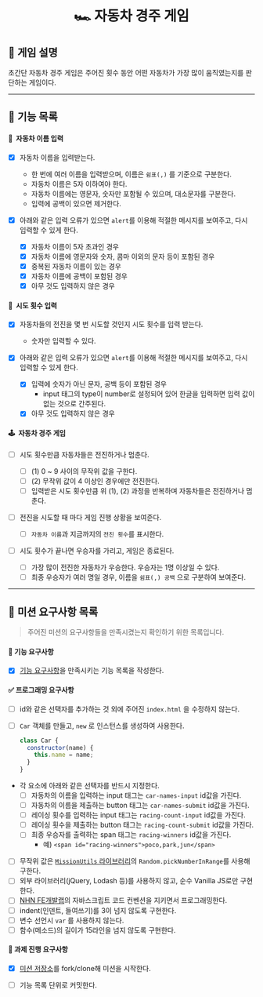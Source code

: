 <h1 align="middle">🏎&nbsp;자동차 경주 게임</h1>

## 👀 게임 설명

초간단 자동차 경주 게임은 주어진 횟수 동안 어떤 자동차가 가장 많이 움직였는지를 판단하는 게임이다.

---

## 📃 기능 목록

#### 💬 &nbsp;자동차 이름 입력

- [x] 자동차 이름을 입력받는다.

  - 한 번에 여러 이름을 입력받으며, 이름은 `쉼표(,)` 를 기준으로 구분한다.
  - 자동차 이름은 5자 이하여야 한다.
  - 자동차 이름에는 영문자, 숫자만 포함될 수 있으며, 대소문자를 구분한다.
  - 입력에 공백이 있으면 제거한다.

- [x] 아래와 같은 입력 오류가 있으면 `alert`를 이용해 적절한 메시지를 보여주고, 다시 입력할 수 있게 한다.
  - [x] 자동차 이름이 5자 초과인 경우
  - [x] 자동차 이름에 영문자와 숫자, 콤마 이외의 문자 등이 포함된 경우
  - [x] 중복된 자동차 이름이 있는 경우
  - [x] 자동차 이름에 공백이 포함된 경우
  - [x] 아무 것도 입력하지 않은 경우

#### 👀 &nbsp;시도 횟수 입력

- [x] 자동차들의 전진을 몇 번 시도할 것인지 시도 횟수를 입력 받는다.

  - 숫자만 입력할 수 있다.

- [x] 아래와 같은 입력 오류가 있으면 `alert`를 이용해 적절한 메시지를 보여주고, 다시 입력할 수 있게 한다.
  - [x] 입력에 숫자가 아닌 문자, 공백 등이 포함된 경우
    - input 태그의 type이 number로 설정되어 있어 한글을 입력하면 입력 값이 없는 것으로 간주된다.
  - [x] 아무 것도 입력하지 않은 경우

#### 🕹 &nbsp;자동차 경주 게임

- [ ] 시도 횟수만큼 자동차들은 전진하거나 멈춘다.

  - [ ] (1) 0 ~ 9 사이의 무작위 값을 구한다.
  - [ ] (2) 무작위 값이 4 이상인 경우에만 전진한다.
  - [ ] 입력받은 시도 횟수만큼 위 (1), (2) 과정을 반복하며 자동차들은 전진하거나 멈춘다.

- [ ] 전진을 시도할 때 마다 게임 진행 상황을 보여준다.

  - [ ] `자동차 이름`과 지금까지의 `전진 횟수`를 표시한다.

- [ ] 시도 횟수가 끝나면 우승자를 가리고, 게임은 종료된다.
  - [ ] 가장 많이 전진한 자동차가 우승한다. 우승자는 1명 이상일 수 있다.
  - [ ] 최종 우승자가 여러 명일 경우, 이름을 `쉼표(,) 공백` 으로 구분하여 보여준다.

---

## 💌 미션 요구사항 목록

> 주어진 미션의 요구사항들을 만족시켰는지 확인하기 위한 목록입니다.

#### 🎯 기능 요구사항

- [x] [기능 요구사항](https://github.com/gxxrxn/javascript-racingcar-precourse#-%EA%B8%B0%EB%8A%A5-%EC%9A%94%EA%B5%AC%EC%82%AC%ED%95%AD)을 만족시키는 기능 목록을 작성한다.

#### ✅ 프로그래밍 요구사항

- [ ] id와 같은 선택자를 추가하는 것 외에 주어진 `index.html` 을 수정하지 않는다.
- [ ] `Car` 객체를 만들고, `new` 로 인스턴스를 생성하여 사용한다.

  ```javascript
  class Car {
    constructor(name) {
      this.name = name;
    }
  }
  ```

- 각 요소에 아래와 같은 선택자를 반드시 지정한다.
  - [ ] 자동차의 이름을 입력하는 input 태그는 `car-names-input` id값을 가진다.
  - [ ] 자동차의 이름을 제출하는 button 태그는 `car-names-submit` id값을 가진다.
  - [ ] 레이싱 횟수를 입력하는 input 태그는 `racing-count-input` id값을 가진다.
  - [ ] 레이싱 횟수을 제출하는 button 태그는 `racing-count-submit` id값을 가진다.
  - [ ] 최종 우승자를 출력하는 span 태그는 `racing-winners` id값을 가진다.
    - 예) `<span id="racing-winners">poco,park,jun</span>`
- [ ] 무작위 값은 [`MissionUtils` 라이브러리](https://github.com/woowacourse-projects/javascript-mission-utils#mission-utils)의 `Random.pickNumberInRange`를 사용해 구한다.
- [ ] 외부 라이브러리(jQuery, Lodash 등)를 사용하지 않고, 순수 Vanilla JS로만 구현한다.
- [ ] [NHN FE개발랩](https://ui.toast.com/fe-guide/ko_CODING-CONVENTION)의 자바스크립트 코드 컨벤션을 지키면서 프로그래밍한다.
- [ ] indent(인덴트, 들여쓰기)를 3이 넘지 않도록 구현한다.
- [ ] 변수 선언시 `var` 를 사용하지 않는다.
- [ ] 함수(메소드)의 길이가 15라인을 넘지 않도록 구현한다.

#### 📝 과제 진행 요구사항

- [x] [미션 저장소](<[https://github.com/woowacourse/javascript-racingcar-precours](https://github.com/woowacourse/javascript-racingcar-precourse)>)를 fork/clone해 미션을 시작한다.

- [ ] 기능 목록 단위로 커밋한다.
